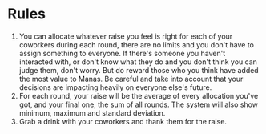 # Rules

1. You can allocate whatever raise you feel is right for each of your coworkers during each round, there are no limits and you don't have to assign something to everyone. If there's someone you haven't interacted with, or don't know what they do and you don't think you can judge them, don't worry. But do reward those who you think have added the most value to Manas. Be careful and take into account that your decisions are impacting heavily on everyone else's future.
2. For each round, your raise will be the average of every allocation you've got, and your final one, the sum of all rounds. The system will also show minimum, maximum and standard deviation.
3. Grab a drink with your coworkers and thank them for the raise.

